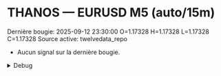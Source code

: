 # THANOS — EURUSD M5 (auto/15m)
Dernière bougie: 2025-09-12 23:30:00  O=1.17328  H=1.17328  L=1.17328  C=1.17328
Source active: twelvedata_repo

- Aucun signal sur la dernière bougie.

<details><summary>Debug</summary>

- TD_API_KEY manquant.

</details>